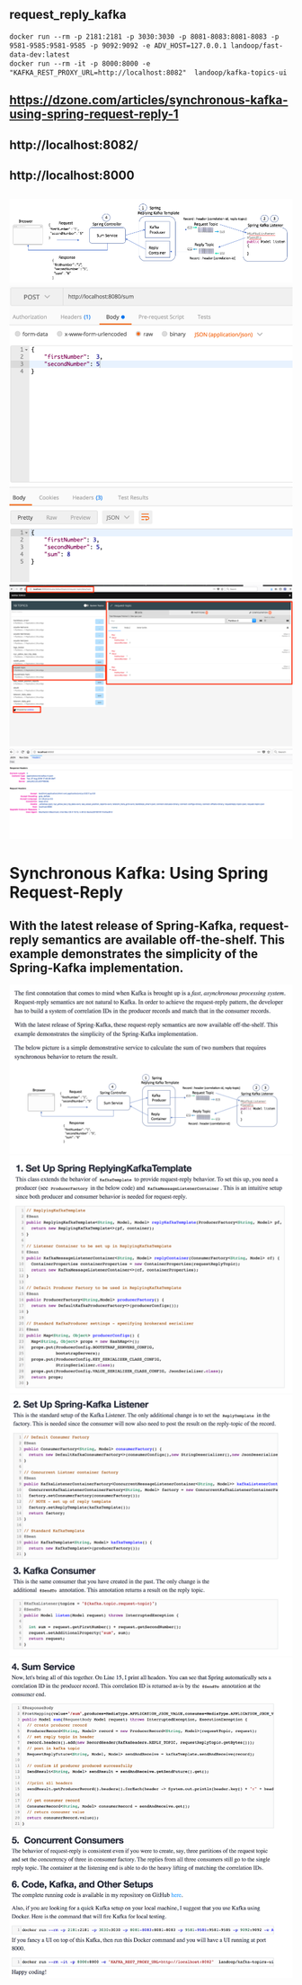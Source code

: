 ## request_reply_kafka
```
docker run --rm -p 2181:2181 -p 3030:3030 -p 8081-8083:8081-8083 -p 9581-9585:9581-9585 -p 9092:9092 -e ADV_HOST=127.0.0.1 landoop/fast-data-dev:latest
docker run --rm -it -p 8000:8000 -e "KAFKA_REST_PROXY_URL=http://localhost:8082"  landoop/kafka-topics-ui

```
## https://dzone.com/articles/synchronous-kafka-using-spring-request-reply-1
## http://localhost:8082/
## http://localhost:8000
![Screenshot](a.png)
![Screenshot](c.png)
![Screenshot](d.png)
![Screenshot](e.png)
---

# Synchronous Kafka: Using Spring Request-Reply
## With the latest release of Spring-Kafka, request-reply semantics are available off-the-shelf. This example demonstrates the simplicity of the Spring-Kafka implementation.

![Screenshot](0.png)
![Screenshot](1.png)
![Screenshot](2.png)
![Screenshot](3.png)
